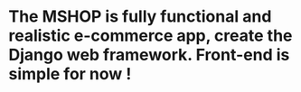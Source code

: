 #  The MSHOP is fully functional and realistic e-commerce app, create the Django web framework. Front-end is simple for now ! 
